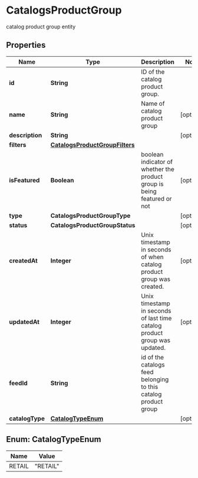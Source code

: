 

# CatalogsProductGroup

catalog product group entity

## Properties

| Name | Type | Description | Notes |
|------------ | ------------- | ------------- | -------------|
|**id** | **String** | ID of the catalog product group. |  |
|**name** | **String** | Name of catalog product group |  [optional] |
|**description** | **String** |  |  [optional] |
|**filters** | [**CatalogsProductGroupFilters**](CatalogsProductGroupFilters.md) |  |  |
|**isFeatured** | **Boolean** | boolean indicator of whether the product group is being featured or not |  [optional] |
|**type** | **CatalogsProductGroupType** |  |  [optional] |
|**status** | **CatalogsProductGroupStatus** |  |  [optional] |
|**createdAt** | **Integer** | Unix timestamp in seconds of when catalog product group was created. |  [optional] |
|**updatedAt** | **Integer** | Unix timestamp in seconds of last time catalog product group was updated. |  [optional] |
|**feedId** | **String** | id of the catalogs feed belonging to this catalog product group |  |
|**catalogType** | [**CatalogTypeEnum**](#CatalogTypeEnum) |  |  [optional] |



## Enum: CatalogTypeEnum

| Name | Value |
|---- | -----|
| RETAIL | &quot;RETAIL&quot; |



